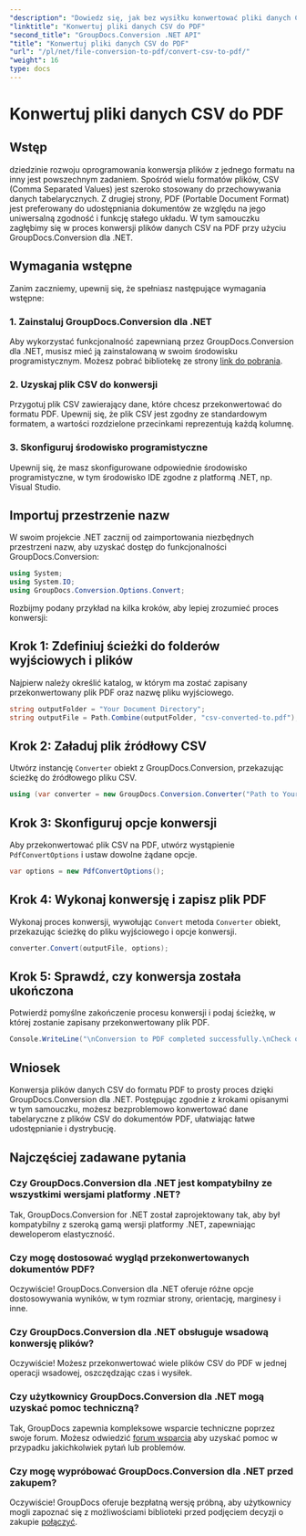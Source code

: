 ```yaml
---
"description": "Dowiedz się, jak bez wysiłku konwertować pliki danych CSV do PDF za pomocą GroupDocs.Conversion dla .NET. Postępuj zgodnie z naszym przewodnikiem krok po kroku."
"linktitle": "Konwertuj pliki danych CSV do PDF"
"second_title": "GroupDocs.Conversion .NET API"
"title": "Konwertuj pliki danych CSV do PDF"
"url": "/pl/net/file-conversion-to-pdf/convert-csv-to-pdf/"
"weight": 16
type: docs
---
```

# Konwertuj pliki danych CSV do PDF

## Wstęp
dziedzinie rozwoju oprogramowania konwersja plików z jednego formatu na inny jest powszechnym zadaniem. Spośród wielu formatów plików, CSV (Comma Separated Values) jest szeroko stosowany do przechowywania danych tabelarycznych. Z drugiej strony, PDF (Portable Document Format) jest preferowany do udostępniania dokumentów ze względu na jego uniwersalną zgodność i funkcję stałego układu. W tym samouczku zagłębimy się w proces konwersji plików danych CSV na PDF przy użyciu GroupDocs.Conversion dla .NET.
## Wymagania wstępne
Zanim zaczniemy, upewnij się, że spełniasz następujące wymagania wstępne:
### 1. Zainstaluj GroupDocs.Conversion dla .NET
Aby wykorzystać funkcjonalność zapewnianą przez GroupDocs.Conversion dla .NET, musisz mieć ją zainstalowaną w swoim środowisku programistycznym. Możesz pobrać bibliotekę ze strony [link do pobrania](https://releases.groupdocs.com/conversion/net/).
### 2. Uzyskaj plik CSV do konwersji
Przygotuj plik CSV zawierający dane, które chcesz przekonwertować do formatu PDF. Upewnij się, że plik CSV jest zgodny ze standardowym formatem, a wartości rozdzielone przecinkami reprezentują każdą kolumnę.
### 3. Skonfiguruj środowisko programistyczne
Upewnij się, że masz skonfigurowane odpowiednie środowisko programistyczne, w tym środowisko IDE zgodne z platformą .NET, np. Visual Studio.

## Importuj przestrzenie nazw
W swoim projekcie .NET zacznij od zaimportowania niezbędnych przestrzeni nazw, aby uzyskać dostęp do funkcjonalności GroupDocs.Conversion:
```csharp
using System;
using System.IO;
using GroupDocs.Conversion.Options.Convert;
```

Rozbijmy podany przykład na kilka kroków, aby lepiej zrozumieć proces konwersji:
## Krok 1: Zdefiniuj ścieżki do folderów wyjściowych i plików
Najpierw należy określić katalog, w którym ma zostać zapisany przekonwertowany plik PDF oraz nazwę pliku wyjściowego.
```csharp
string outputFolder = "Your Document Directory";
string outputFile = Path.Combine(outputFolder, "csv-converted-to.pdf");
```
## Krok 2: Załaduj plik źródłowy CSV
Utwórz instancję `Converter` obiekt z GroupDocs.Conversion, przekazując ścieżkę do źródłowego pliku CSV.
```csharp
using (var converter = new GroupDocs.Conversion.Converter("Path to Your CSV File"))
```
## Krok 3: Skonfiguruj opcje konwersji
Aby przekonwertować plik CSV na PDF, utwórz wystąpienie `PdfConvertOptions` i ustaw dowolne żądane opcje.
```csharp
var options = new PdfConvertOptions();
```
## Krok 4: Wykonaj konwersję i zapisz plik PDF
Wykonaj proces konwersji, wywołując `Convert` metoda `Converter` obiekt, przekazując ścieżkę do pliku wyjściowego i opcje konwersji.
```csharp
converter.Convert(outputFile, options);
```
## Krok 5: Sprawdź, czy konwersja została ukończona
Potwierdź pomyślne zakończenie procesu konwersji i podaj ścieżkę, w której zostanie zapisany przekonwertowany plik PDF.
```csharp
Console.WriteLine("\nConversion to PDF completed successfully.\nCheck output in {0}", outputFolder);
```

## Wniosek
Konwersja plików danych CSV do formatu PDF to prosty proces dzięki GroupDocs.Conversion dla .NET. Postępując zgodnie z krokami opisanymi w tym samouczku, możesz bezproblemowo konwertować dane tabelaryczne z plików CSV do dokumentów PDF, ułatwiając łatwe udostępnianie i dystrybucję.
## Najczęściej zadawane pytania
### Czy GroupDocs.Conversion dla .NET jest kompatybilny ze wszystkimi wersjami platformy .NET?
Tak, GroupDocs.Conversion for .NET został zaprojektowany tak, aby był kompatybilny z szeroką gamą wersji platformy .NET, zapewniając deweloperom elastyczność.
### Czy mogę dostosować wygląd przekonwertowanych dokumentów PDF?
Oczywiście! GroupDocs.Conversion dla .NET oferuje różne opcje dostosowywania wyników, w tym rozmiar strony, orientację, marginesy i inne.
### Czy GroupDocs.Conversion dla .NET obsługuje wsadową konwersję plików?
Oczywiście! Możesz przekonwertować wiele plików CSV do PDF w jednej operacji wsadowej, oszczędzając czas i wysiłek.
### Czy użytkownicy GroupDocs.Conversion dla .NET mogą uzyskać pomoc techniczną?
Tak, GroupDocs zapewnia kompleksowe wsparcie techniczne poprzez swoje forum. Możesz odwiedzić [forum wsparcia](https://forum.groupdocs.com/c/conversion/11) aby uzyskać pomoc w przypadku jakichkolwiek pytań lub problemów.
### Czy mogę wypróbować GroupDocs.Conversion dla .NET przed zakupem?
Oczywiście! GroupDocs oferuje bezpłatną wersję próbną, aby użytkownicy mogli zapoznać się z możliwościami biblioteki przed podjęciem decyzji o zakupie [połączyć](https://releases.groupdocs.com/conversion/net/).
